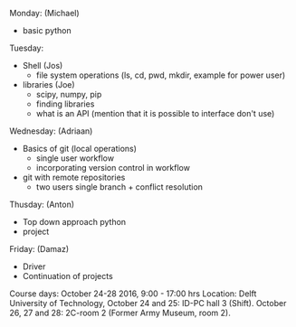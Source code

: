 Monday: (Michael)
- basic python 

Tuesday:
- Shell (Jos)
    - file system operations (ls, cd, pwd, mkdir, example for power user)  
- libraries (Joe)
    - scipy, numpy, pip 
    - finding libraries
    - what is an API (mention that it is possible to interface don't use) 

Wednesday: (Adriaan) 
- Basics of git (local operations)
    - single user workflow 
    - incorporating version control in workflow 
- git with remote repositories
    - two users single branch + conflict resolution 

Thusday: (Anton) 
- Top down approach python
- project

Friday: (Damaz) 
- Driver
- Continuation of projects


Course days: October 24-28 2016, 9:00 - 17:00 hrs
Location: Delft University of Technology, October 24 and 25: ID-PC hall 3 (Shift). October 26, 27 and 28: 2C-room 2 (Former Army Museum, room 2). 
